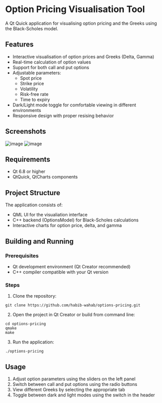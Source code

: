 # Option Pricing Visualisation Tool

A Qt Quick application for visualising option pricing and the Greeks using the Black-Scholes model.

## Features

- Interactive visualisation of option prices and Greeks (Delta, Gamma)
- Real-time calculation of option values
- Support for both call and put options
- Adjustable parameters:
  - Spot price
  - Strike price
  - Volatility
  - Risk-free rate
  - Time to expiry
- Dark/Light mode toggle for comfortable viewing in different environments
- Responsive design with proper resising behavior

## Screenshots
![image](https://github.com/user-attachments/assets/561973d2-936f-470c-a422-f197ba16a53e)
![image](https://github.com/user-attachments/assets/ad2ba41c-015f-4d00-8c15-118afaf7de39)

## Requirements

- Qt 6.8 or higher
- QtQuick, QtCharts components

## Project Structure

The application consists of:
- QML UI for the visualiation interface
- C++ backend (OptionsModel) for Black-Scholes calculations
- Interactive charts for option price, delta, and gamma

## Building and Running

### Prerequisites
- Qt development environment (Qt Creator recommended)
- C++ compiler compatible with your Qt version

### Steps
1. Clone the repository:
```
git clone https://github.com/habib-wahab/options-pricing.git
```

2. Open the project in Qt Creator or build from command line:
```
cd options-pricing
qmake
make
```

3. Run the application:
```
./options-pricing
```

## Usage

1. Adjust option parameters using the sliders on the left panel
2. Switch between call and put options using the radio buttons
3. View different Greeks by selecting the appropriate tab
4. Toggle between dark and light modes using the switch in the header
